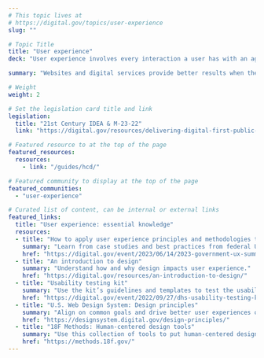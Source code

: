 ```yaml
---
# This topic lives at
# https://digital.gov/topics/user-experience
slug: ""

# Topic Title
title: "User experience"
deck: "User experience involves every interaction a user has with an agency."

summary: "Websites and digital services provide better results when they are designed and delivered with the user in mind. In the current digital landscape, it is critical to adopt a user-centered approach to understand and respond to the individual needs of users. By evaluating the user experience on federal websites and digital services, agencies can increase customer satisfaction, build public trust, and reduce burden on the public."

# Weight
weight: 2

# Set the legislation card title and link
legislation:
  title: "21st Century IDEA & M-23-22"
  link: "https://digital.gov/resources/delivering-digital-first-public-experience/"

# Featured resource to at the top of the page
featured_resources:
  resources:
    - link: "/guides/hcd/"

# Featured community to display at the top of the page
featured_communities:
  - "user-experience"

# Curated list of content, can be internal or external links
featured_links:
  title: "User experience: essential knowledge"
  resources:
  - title: "How to apply user experience principles and methodologies to deliver results"
    summary: "Learn from case studies and best practices from federal UX practitioners to drive innovation through inclusion."
    href: "https://digital.gov/event/2023/06/14/2023-government-ux-summit/"
  - title: "An introduction to design"
    summary: "Understand how and why design impacts user experience."
    href: "https://digital.gov/resources/an-introduction-to-design/"
  - title: "Usability testing kit"
    summary: "Use the kit’s guidelines and templates to test the usability of your services and solutions."
    href: "https://digital.gov/event/2022/09/27/dhs-usability-testing-kit-so-easy-anyone-can-do-it/"
  - title: "U.S. Web Design System: Design principles"
    summary: "Align on common goals and drive better user experiences on government websites."
    href: "https://designsystem.digital.gov/design-principles/"
  - title: "18F Methods: Human-centered design tools"
    summary: "Use this collection of tools to put human-centered design into practice. They are focused on digital services, but can also be adapted to non-technical projects."
    href: "https://methods.18f.gov/"
---
```

